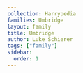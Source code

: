 ```yaml
---
collection: Harrypedia
families: Umbridge
layout: family
title: Umbridge
author: Luke Schierer
tags: ["family"]
sidebar:
  order: 1
---
```

